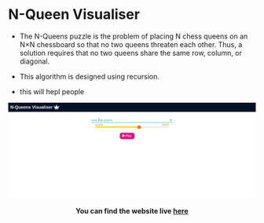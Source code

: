 # N-Queen Visualiser

- The N-Queens puzzle is the problem of placing N chess queens on an N×N chessboard so that no two queens threaten each other. Thus, a solution requires that no two queens share the same row, column, or diagonal.

- This algorithm is designed using recursion.
- this will hepl people

![N-Queen-visualisation](visualisation.gif)

**<p align='center'>You can find the website live <a href="https://n-queen-theta.vercel.app/">here</a></p>**
